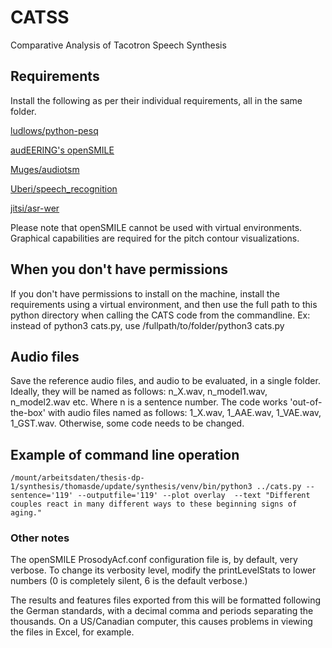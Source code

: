 # CATSS
Comparative Analysis of Tacotron Speech Synthesis

## Requirements
Install the following as per their individual requirements, all in the same folder.


[ludlows/python-pesq](https://github.com/ludlows/python-pesq)

[audEERING's openSMILE](https://www.audeering.com/opensmile/)

[Muges/audiotsm](https://github.com/Muges/audiotsm)

[Uberi/speech_recognition](https://github.com/Uberi/speech_recognition)

[jitsi/asr-wer](https://github.com/jitsi/asr-wer) 


Please note that openSMILE cannot be used with virtual environments. Graphical capabilities are required for the pitch contour visualizations.

## When you don't have permissions
If you don't have permissions to install on the machine, install the requirements using a virtual environment, and then use the full path to this python directory when calling the CATS code from the commandline. 
Ex: instead of python3 cats.py, use /fullpath/to/folder/python3 cats.py

## Audio files
Save the reference audio files, and audio to be evaluated, in a single folder. Ideally, they will be named as follows:
n_X.wav, n_model1.wav, n_model2.wav etc.
Where n is a sentence number.
The code works 'out-of-the-box' with audio files named as follows: 1_X.wav, 1_AAE.wav, 1_VAE.wav, 1_GST.wav. Otherwise, some code needs to be changed.

## Example of command line operation
`/mount/arbeitsdaten/thesis-dp-1/synthesis/thomasde/update/synthesis/venv/bin/python3 ../cats.py --sentence='119' --outputfile='119' --plot overlay  --text "Different couples react in many different ways to these beginning signs of aging."`

### Other notes
The openSMILE ProsodyAcf.conf configuration file is, by default, very verbose. To change its verbosity level, modify the printLevelStats to lower numbers (0 is completely silent, 6 is the default verbose.)

The results and features files exported from this will be formatted following the German standards, with a decimal comma and periods separating the thousands. On a US/Canadian computer, this causes problems in viewing the files in Excel, for example.

